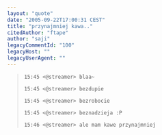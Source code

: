 ```yaml
---
layout: "quote"
date: "2005-09-22T17:00:31 CEST"
title: "przynajmniej kawa.."
citedAuthor: "ftape"
author: "saji"
legacyCommentId: "100"
legacyHost: ""
legacyUserAgent: ""
---
```



<blockquote><tt><p><code>15:45 &lt;@streamer&gt; blaa~<br>
15:45 &lt;@streamer&gt; bezdupie<br>
15:45 &lt;@streamer&gt; bezrobocie<br>
15:45 &lt;@streamer&gt; beznadzieja :P<br>
15:46 &lt;@streamer&gt; ale mam kawe przynajmniej</code></p></tt></blockquote>
